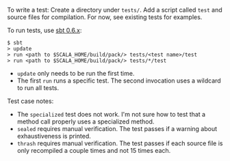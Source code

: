 To write a test:
 Create a directory under `tests/`.  Add a script called `test` and source files for compilation.  For now, see existing tests for examples.

To run tests, use [sbt 0.6.x](http://simple-build-tool.googlecode.com/files/xsbt-launch-0.6.10.jar):

    $ sbt
    > update
    > run <path to $SCALA_HOME/build/pack/> tests/<test name>/test
    > run <path to $SCALA_HOME/build/pack/> tests/*/test

 * `update` only needs to be run the first time.
 * The first `run` runs a specific test.  The second invocation uses a wildcard to run all tests.
 
 
Test case notes:
 * The `specialized` test does not work.  I'm not sure how to test that a method call properly uses a specialized method.
 * `sealed` requires manual verification.  The test passes if a warning about exhaustiveness is printed.
 * `thrash` requires manual verification.  The test passes if each source file is only recompiled a couple times and not 15 times each.